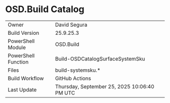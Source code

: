 ﻿# OSD.Build Catalog

| | |
|-|-|
| Owner | David Segura |
| Build Version | 25.9.25.3 |
| PowerShell Module | OSD.Build |
| PowerShell Function | Build-OSDCatalogSurfaceSystemSku |
| Files | build-systemsku.* |
| Build Workflow | GitHub Actions |
| Last Update | Thursday, September 25, 2025 10:06:40 PM UTC |
